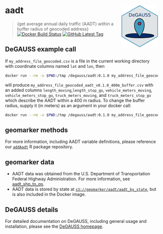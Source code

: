 # aadt <a href='https://degauss.org'><img src='https://github.com/degauss-org/degauss_template/raw/master/DeGAUSS_hex.png' align='right' height='138.5' /></a>

> {get average annual daily traffic (AADT) within a buffer radius of geocoded address}
[![Docker Build Status](https://img.shields.io/docker/automated/degauss/aadt)](https://hub.docker.com/repository/docker/degauss/aadt/tags)
[![GitHub Latest Tag](https://img.shields.io/github/v/tag/degauss-org/aadt)](https://github.com/degauss-org/aadt/releases)

## DeGAUSS example call

If `my_address_file_geocoded.csv` is a file in the current working directory with coordinate columns named `lat` and `lon`, then

```sh
docker run --rm -v $PWD:/tmp /degauss/aadt:0.1.0 my_address_file_geocoded.csv
```

will produce `my_address_file_geocoded_aadt_v0.1.0_400m_buffer.csv` with an added columns `length_moving`,`length_stop_go`, `vehicle_meters_moving`, `vehicle_meters_stop_go`, `truck_meters_moving`, and `truck_meters_stop_go` which describe the AADT within a 400 m radius. To change the buffer radius, supply it (in meters) as an argument in your docker call: 

```sh
docker run --rm -v $PWD:/tmp /degauss/aadt:0.1.0 my_address_file_geocoded.csv 500
```

## geomarker methods

For more information, including AADT variable definitions, please reference our [`addAadt`](https://github.com/geomarker-io/addAadtData) R package repository.

## geomarker data

- AADT data was obtained from the U.S. Department of Transportation Federal Highway Administration. For more information, see [aadt_shp_to_qs](https://github.com/geomarker-io/aadt_shp_to_qs).
- AADT data is stored by state at [`s3://geomarker/aadt/aadt_by_state`](https://geomarker.s3.us-east-2.amazonaws.com/geomarker/aadt/aadt_by_state), but is also included in the Docker image.

## DeGAUSS details

For detailed documentation on DeGAUSS, including general usage and installation, please see the [DeGAUSS homepage](https://degauss.org).
